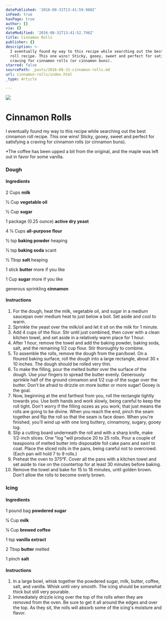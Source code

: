 ```yaml
---
datePublished: '2016-08-31T13:41:59.960Z'
inFeed: true
hasPage: true
author: []
via: {}
dateModified: '2016-08-31T13:41:52.796Z'
title: Cinnamon Rolls
publisher: {}
description: >-
  I eventually found my way to this recipe while searching out the best cinnamon
  roll recipe. This one wins! Sticky, gooey, sweet and perfect for satisfying a
  craving for cinnamon rolls (or cinnamon buns).
starred: false
sourcePath: _posts/2016-08-31-cinnamon-rolls.md
url: cinnamon-rolls/index.html
_type: Article

---
```

![](https://the-grid-user-content.s3-us-west-2.amazonaws.com/c00c43d7-b096-40b4-9cef-92cad8edd945.jpg)

# Cinnamon Rolls

I eventually found my way to this recipe while searching out the best cinnamon roll recipe. This one wins! Sticky, gooey, sweet and perfect for satisfying a craving for cinnamon rolls (or cinnamon buns).

\*The coffee has been upped a bit from the original, and the maple was left out in favor for some vanilla.

### Dough

#### Ingredients

2 Cups **milk**

1⁄2 Cup **vegetable oil**

1⁄2 Cup **sugar**

1 package (0.25 ounce) **active dry yeast**

4 1⁄5 Cups **all-purpose flour**

1⁄2 tsp **baking powder** heaping

1⁄2 tsp **baking soda** scant

1⁄2 Tbsp **salt** heaping

1 stick **butter** more if you like

1 Cup **sugar** more if you like

generous sprinkling **cinnamon**

#### Instructions

1. For the dough, heat the milk, vegetable oil, and sugar in a medium saucepan over medium heat to just below a boil. Set aside and cool to warm.
2. Sprinkle the yeast over the milk/oil and let it sit on the milk for 1 minute.
3. Add 4 cups of the flour. Stir until just combined, then cover with a clean kitchen towel, and set aside in a relatively warm place for 1 hour.
4. After 1 hour, remove the towel and add the baking powder, baking soda, salt, and the remaining 1/2 cup flour. Stir thoroughly to combine.
5. To assemble the rolls, remove the dough from the pan/bowl. On a floured baking surface, roll the dough into a large rectangle, about 30 x 10 inches. The dough should be rolled very thin.
6. To make the filling, pour the melted butter over the surface of the dough. Use your fingers to spread the butter evenly. Generously sprinkle half of the ground cinnamon and 1/2 cup of the sugar over the butter. Don't be afraid to drizzle on more butter or more sugar! Gooey is the goal.
7. Now, beginning at the end farthest from you, roll the rectangle tightly towards you. Use both hands and work slowly, being careful to keep the roll tight. Don't worry if the filling oozes as you work; that just means the rolls are going to be divine. When you reach the end, pinch the seam together and flip the roll so that the seam is face down. When you're finished, you'll wind up with one long buttery, cinnamony, sugary, gooey log.
8. Slip a cutting board underneath the roll and with a sharp knife, make 1/2-inch slices. One "log "will produce 20 to 25 rolls. Pour a couple of teaspoons of melted butter into disposable foil cake pans and swirl to coat. Place the sliced rolls in the pans, being careful not to overcrowd. (Each pan will hold 7 to 9 rolls.)
9. Preheat the oven to 375°F. Cover all the pans with a kitchen towel and set aside to rise on the countertop for at least 30 minutes before baking.
10. Remove the towel and bake for 15 to 18 minutes, until golden brown. Don't allow the rolls to become overly brown.

### Icing

#### Ingredients

1 pound bag **powdered sugar**

1⁄4 Cup **milk**

1⁄4 Cup **brewed coffee**

1 tsp **vanilla extract**

2 Tbsp **butter** melted

1 pinch **salt**

#### Instructions

1. In a large bowl, whisk together the powdered sugar, milk, butter, coffee, salt, and vanilla. Whisk until very smooth. The icing should be somewhat thick but still very pourable.
2. Immediately drizzle icing over the top of the rolls when they are removed from the oven. Be sure to get it all around the edges and over the top. As they sit, the rolls will absorb some of the icing's moisture and flavor.